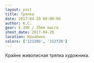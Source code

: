 ```yaml
---
layout: post
title: Тряпка
date: 2017-04-20 00:00:00
author: К.С.
gear: E-300 / 35mm macro
shoot_date: 2017-04-20
location: Нахабино
colors: ['12120b', '312f20']
---
```


Крайне живописная тряпка художника.
